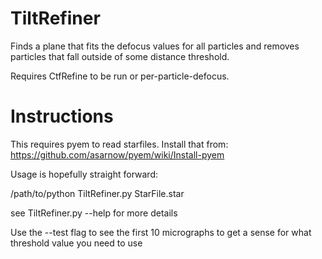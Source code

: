 # TiltRefiner
Finds a plane that fits the defocus values for all particles and removes particles that fall outside of some distance threshold.

Requires CtfRefine to be run or per-particle-defocus.

# Instructions
This requires pyem to read starfiles. Install that from:
https://github.com/asarnow/pyem/wiki/Install-pyem

Usage is hopefully straight forward:

/path/to/python TiltRefiner.py StarFile.star

see TiltRefiner.py --help for more details

Use the --test flag to see the first 10 micrographs to get a sense for what 
  threshold value you need to use
